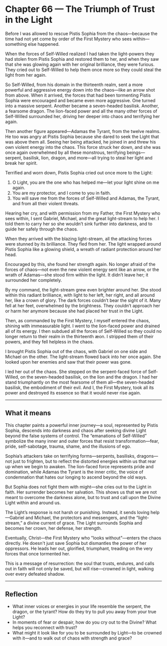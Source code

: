 # Chapter 66 — The Triumph of Trust in the Light

Before I was allowed to rescue Pistis Sophia from the chaos—because the time had not yet come by order of the First Mystery who sees within—something else happened.

When the forces of Self-Willed realized I had taken the light-powers they had stolen from Pistis Sophia and restored them to her, and when they saw that she was glowing again with her original brilliance, they were furious. They cried out to Self-Willed to help them once more so they could steal the light from her again.

So Self-Willed, from his domain in the thirteenth realm, sent a more powerful and aggressive energy down into the chaos—like an arrow shot from above. When it arrived, the forces that had been tormenting Pistis Sophia were encouraged and became even more aggressive. One turned into a massive serpent. Another became a seven-headed basilisk. Another, a fearsome dragon. The lion-faced power and all the many other forces of Self-Willed surrounded her, driving her deeper into chaos and terrifying her again.

Then another figure appeared—Adamas the Tyrant, from the twelve realms. He too was angry at Pistis Sophia because she dared to seek the Light that was above them all. Seeing her being attacked, he joined in and threw his own violent energy into the chaos. This force struck her down, and she was once again overwhelmed by all these monstrous, terrifying beings—serpent, basilisk, lion, dragon, and more—all trying to steal her light and break her spirit.

Terrified and worn down, Pistis Sophia cried out once more to the Light:

1. O Light, you are the one who has helped me—let your light shine on me again.
2. You are my protector, and I come to you in faith.
3. You will save me from the forces of Self-Willed and Adamas, the Tyrant, and from all their violent threats.

Hearing her cry, and with permission from my Father, the First Mystery who sees within, I sent Gabriel, Michael, and the great light-stream to help her. I told them to carry her so she wouldn’t sink further into darkness, and to guide her safely through the chaos.

When they arrived with the blazing light-stream, all the attacking forces were stunned by its brilliance. They fled from her. The light wrapped around Pistis Sophia like a glowing shield, a wreath of radiant protection around her head.

Encouraged by this, she found her strength again. No longer afraid of the forces of chaos—not even the new violent energy sent like an arrow, or the wrath of Adamas—she stood firm within the light. It didn’t leave her; it surrounded her completely.

By my command, the light-stream grew even brighter around her. She stood within this radiant brilliance, with light to her left, her right, and all around her, like a crown of glory. The dark forces couldn’t bear the sight of it. Many fell at her feet, overwhelmed by the brightness. They couldn’t approach her or harm her anymore because she had placed her trust in the Light.

Then, as commanded by the First Mystery, I myself entered the chaos, shining with immeasurable light. I went to the lion-faced power and drained all of its energy. I then subdued all the forces of Self-Willed so they could no longer return to their realm in the thirteenth æon. I stripped them of their powers, and they fell helpless in the chaos.

I brought Pistis Sophia out of the chaos, with Gabriel on one side and Michael on the other. The light-stream flowed back into her once again. She looked upon her enemies and saw that their power was gone.

I led her out of the chaos. She stepped on the serpent-faced force of Self-Willed, on the seven-headed basilisk, on the lion and the dragon. I had her stand triumphantly on the most fearsome of them all—the seven-headed basilisk, the embodiment of their evil. And I, the First Mystery, took all its power and destroyed its essence so that it would never rise again.

---

## What it means

This chapter paints a powerful inner journey—a soul, represented by Pistis Sophia, descends into darkness and chaos after seeking divine Light beyond the false systems of control. The “emanations of Self-Willed” symbolize the many inner and outer forces that resist transformation—fear, pride, self-sabotage, trauma, shame, and the illusions of ego.

Sophia’s attackers take on terrifying forms—serpents, basilisks, dragons—not just to frighten, but to reflect the distorted energies within us that rear up when we begin to awaken. The lion-faced force represents pride and domination, while Adamas the Tyrant is the inner critic, the voice of condemnation that hates our longing to ascend beyond the old ways.

But Sophia does not fight them with might—she cries out to the Light in faith. Her surrender becomes her salvation. This shows us that we are not meant to overcome the darkness alone, but to trust and call upon the Divine Light within and around us.

The Light’s response is not harsh or punishing. Instead, it sends loving help—Gabriel and Michael, the protectors and messengers, and the “light-stream,” a divine current of grace. The Light surrounds Sophia and becomes her crown, her defense, her strength.

Eventually, Christ—the First Mystery who "looks without"—enters the chaos directly. He doesn't just save Sophia but dismantles the power of her oppressors. He leads her out, glorified, triumphant, treading on the very forces that once tormented her.

This is a message of resurrection: the soul that trusts, endures, and calls out in faith will not only be saved, but will rise—crowned in light, walking over every defeated shadow.

---

## Reflection

* What inner voices or energies in your life resemble the serpent, the dragon, or the tyrant? How do they try to pull you away from your true Light?
* In moments of fear or despair, how do you cry out to the Divine? What helps you reconnect with trust?
* What might it look like for you to be surrounded by Light—to be crowned with it—and to walk out of chaos with strength and grace?
